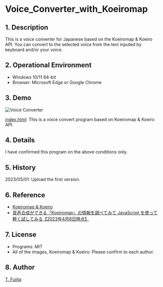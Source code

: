 # Voice_Converter_with_Koeiromap

## 1. Description
This is a voice converter for Japanese based on the Koeiromap & Koeiro API. You can convert to the selected voice from the text inputed by keyboard and/or your voice.  

## 2. Operational Environment
- Windows 10/11 64-bit
- Browser: Microsoft Edge or Google Chrome

## 3. Demo

![Voice Converter](https://to-fujita.github.io/Images/Voice_Converter_with_Koeiromap.jpg "Images for Voice Converter with Koeiromap")

[index.html](https://to-fujita.github.io/Voice_Converter_with_Koeiromap/index.html): This is a voice convert program based on Koeiromap & Koeiro API.

## 4. Details
I have confirmed this program on the above conditions only.


  
## 5. History
2023/05/01: Upload the first version.  
  
## 6. Reference
- [Koeiromap & Koeiro](http://koeiromap.rinna.jp/)
- [音声合成ができる「Koeiromap」の情報を調べてみて JavaScript を使って軽く試してみる【2023年4月8日時点】](https://qiita.com/youtoy/items/258ac8ed5313f64402a3)

  
## 7. License
- Programs: MIT
- All of the images, Koeiromap & Koeiro: Please confirm to each author.
  
## 8. Author
[T. Fujita](https://github.com/To-Fujita)
